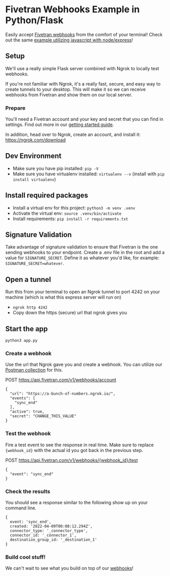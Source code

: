 # Fivetran Webhooks Example in Python/Flask
Easily accept [Fivetran webhooks](https://fivetran.com/docs/rest-api/webhooks) from the comfort of your terminal! Check out the same [example utilizing javascript with node/express](https://github.com/fivetran-jimmyhooker/fivetran-webhook-example-express-js)!

## Setup
We'll use a really simple Flask server combined with Ngrok to locally test webhooks. 

If you're not familiar with Ngrok, it's a really fast, secure, and easy way to create tunnels to your desktop. This will make it so we can receive webhooks from Fivetran and show them on our local server.

### Prepare
You'll need a Fivetran account and your key and secret that you can find in settings. Find out more in our [getting started guide](https://fivetran.com/docs/rest-api/getting-started).

In addition, head over to Ngrok, create an account, and install it: https://ngrok.com/download

## Dev Environment
- Make sure you have pip installed: `pip -V`
- Make sure you have virtualenv installed: `virtualenv --v` (install with `pip install virtualenv`)

## Install required packages
- Install a virtual env for this project: `python3 -m venv .venv`
- Activate the virtual env: `source .venv/bin/activate`
- Install requirements: `pip install -r requirements.txt`

## Signature Validation
Take advantage of signature validation to ensure that Fivetran is the one sending webhooks to your endpoint. Create a .env file in the root and add a value for `SIGNATURE_SECRET`. Define it as whatever you'd like, for example: `SIGNATURE_SECRET=whatever`. 

## Open a tunnel
Run this from your terminal to open an Ngrok tunnel to port 4242 on your machine (which is what this express server will run on)
- `ngrok http 4242`
- Copy down the https (secure) url that ngrok gives you

## Start the app
`python3 app.py`

### Create a webhook
Use the url that Ngrok gave you and create a webhook. You can utilize our [Postman collection](https://fivetran.com/docs/rest-api/api-tools#fivetranpostmancollection) for this.

POST https://api.fivetran.com/v1/webhooks/account
```
{
  "url": "https://a-bunch-of-numbers.ngrok.io/",
  "events": [
    "sync_end"
  ],
  "active": true,
  "secret": "CHANGE_THIS_VALUE"
}
```
### Test the webhook
Fire a test event to see the response in real time. Make sure to replace `{webhook_id}` with the actual id you got back in the previous step. 

POST https://api.fivetran.com/v1/webhooks/{webhook_id}/test
```
{
  "event": "sync_end"
}
```
### Check the results
You should see a response similar to the following show up on your command line.
```
{
  event: 'sync_end',
  created: '2022-04-09T00:08:12.294Z',
  connector_type: '_connector_type',
  connector_id: '_connector_1',
  destination_group_id: '_destination_1'
}
```

### Build cool stuff!
We can't wait to see what you build on top of our [webhooks](https://fivetran.com/docs/rest-api/webhooks)!

